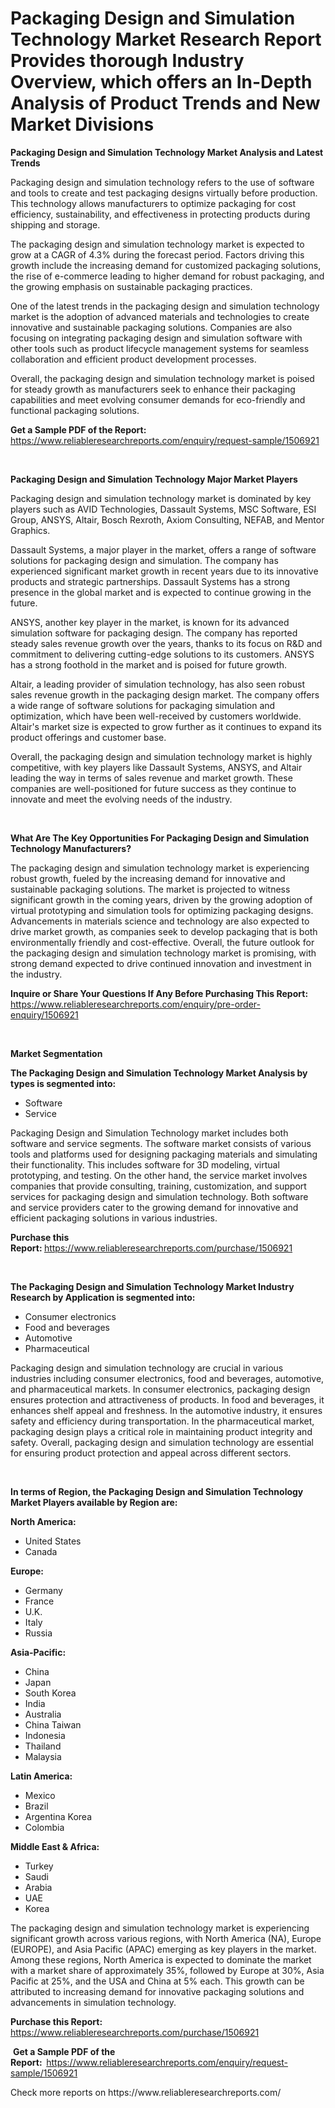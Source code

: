 <p><h1>Packaging Design and Simulation Technology Market Research Report Provides thorough Industry Overview, which offers an In-Depth Analysis of Product Trends and New Market Divisions</h1></p><p><strong>Packaging Design and Simulation Technology Market Analysis and Latest Trends</strong></p>
<p><p>Packaging design and simulation technology refers to the use of software and tools to create and test packaging designs virtually before production. This technology allows manufacturers to optimize packaging for cost efficiency, sustainability, and effectiveness in protecting products during shipping and storage.</p><p>The packaging design and simulation technology market is expected to grow at a CAGR of 4.3% during the forecast period. Factors driving this growth include the increasing demand for customized packaging solutions, the rise of e-commerce leading to higher demand for robust packaging, and the growing emphasis on sustainable packaging practices.</p><p>One of the latest trends in the packaging design and simulation technology market is the adoption of advanced materials and technologies to create innovative and sustainable packaging solutions. Companies are also focusing on integrating packaging design and simulation software with other tools such as product lifecycle management systems for seamless collaboration and efficient product development processes.</p><p>Overall, the packaging design and simulation technology market is poised for steady growth as manufacturers seek to enhance their packaging capabilities and meet evolving consumer demands for eco-friendly and functional packaging solutions.</p></p>
<p><strong>Get a Sample PDF of the Report:&nbsp;</strong> <a href="https://www.reliableresearchreports.com/enquiry/request-sample/1506921">https://www.reliableresearchreports.com/enquiry/request-sample/1506921</a></p>
<p>&nbsp;</p>
<p><strong>Packaging Design and Simulation Technology Major Market Players</strong></p>
<p><p>Packaging design and simulation technology market is dominated by key players such as AVID Technologies, Dassault Systems, MSC Software, ESI Group, ANSYS, Altair, Bosch Rexroth, Axiom Consulting, NEFAB, and Mentor Graphics.</p><p>Dassault Systems, a major player in the market, offers a range of software solutions for packaging design and simulation. The company has experienced significant market growth in recent years due to its innovative products and strategic partnerships. Dassault Systems has a strong presence in the global market and is expected to continue growing in the future.</p><p>ANSYS, another key player in the market, is known for its advanced simulation software for packaging design. The company has reported steady sales revenue growth over the years, thanks to its focus on R&D and commitment to delivering cutting-edge solutions to its customers. ANSYS has a strong foothold in the market and is poised for future growth.</p><p>Altair, a leading provider of simulation technology, has also seen robust sales revenue growth in the packaging design market. The company offers a wide range of software solutions for packaging simulation and optimization, which have been well-received by customers worldwide. Altair's market size is expected to grow further as it continues to expand its product offerings and customer base.</p><p>Overall, the packaging design and simulation technology market is highly competitive, with key players like Dassault Systems, ANSYS, and Altair leading the way in terms of sales revenue and market growth. These companies are well-positioned for future success as they continue to innovate and meet the evolving needs of the industry.</p></p>
<p>&nbsp;</p>
<p><strong>What Are The Key Opportunities For Packaging Design and Simulation Technology Manufacturers?</strong></p>
<p><p>The packaging design and simulation technology market is experiencing robust growth, fueled by the increasing demand for innovative and sustainable packaging solutions. The market is projected to witness significant growth in the coming years, driven by the growing adoption of virtual prototyping and simulation tools for optimizing packaging designs. Advancements in materials science and technology are also expected to drive market growth, as companies seek to develop packaging that is both environmentally friendly and cost-effective. Overall, the future outlook for the packaging design and simulation technology market is promising, with strong demand expected to drive continued innovation and investment in the industry.</p></p>
<p><strong>Inquire or Share Your Questions If Any Before Purchasing This Report:</strong> <a href="https://www.reliableresearchreports.com/enquiry/pre-order-enquiry/1506921">https://www.reliableresearchreports.com/enquiry/pre-order-enquiry/1506921</a></p>
<p>&nbsp;</p>
<p><strong>Market Segmentation</strong></p>
<p><strong>The Packaging Design and Simulation Technology Market Analysis by types is segmented into:</strong></p>
<p><ul><li>Software</li><li>Service</li></ul></p>
<p><p>Packaging Design and Simulation Technology market includes both software and service segments. The software market consists of various tools and platforms used for designing packaging materials and simulating their functionality. This includes software for 3D modeling, virtual prototyping, and testing. On the other hand, the service market involves companies that provide consulting, training, customization, and support services for packaging design and simulation technology. Both software and service providers cater to the growing demand for innovative and efficient packaging solutions in various industries.</p></p>
<p><strong>Purchase this Report:&nbsp;</strong><a href="https://www.reliableresearchreports.com/purchase/1506921">https://www.reliableresearchreports.com/purchase/1506921</a></p>
<p>&nbsp;</p>
<p><strong>The Packaging Design and Simulation Technology Market Industry Research by Application is segmented into:</strong></p>
<p><ul><li>Consumer electronics</li><li>Food and beverages</li><li>Automotive</li><li>Pharmaceutical</li></ul></p>
<p><p>Packaging design and simulation technology are crucial in various industries including consumer electronics, food and beverages, automotive, and pharmaceutical markets. In consumer electronics, packaging design ensures protection and attractiveness of products. In food and beverages, it enhances shelf appeal and freshness. In the automotive industry, it ensures safety and efficiency during transportation. In the pharmaceutical market, packaging design plays a critical role in maintaining product integrity and safety. Overall, packaging design and simulation technology are essential for ensuring product protection and appeal across different sectors.</p></p>
<p>&nbsp;</p>
<p><strong>In terms of Region, the Packaging Design and Simulation Technology Market Players available by Region are:</strong></p>
<p>
    <p> <strong> North America: </strong>
        <ul>
            <li>United States</li>
            <li>Canada</li>
        </ul>
        </p> 
    <p> <strong> Europe: </strong>
        <ul>
            <li>Germany</li>
            <li>France</li>
            <li>U.K.</li>
            <li>Italy</li>
            <li>Russia</li>
        </ul>
        </p> 
    <p> <strong> Asia-Pacific: </strong>
        <ul>
            <li>China</li>
            <li>Japan</li>
            <li>South Korea</li>
            <li>India</li>
            <li>Australia</li>
            <li>China Taiwan</li>
            <li>Indonesia</li>
            <li>Thailand</li>
            <li>Malaysia</li>
        </ul>
        </p> 
    <p> <strong> Latin America: </strong>
        <ul>
            <li>Mexico</li>
            <li>Brazil</li>
            <li>Argentina Korea</li>
            <li>Colombia</li>
        </ul>
        </p> 
    <p> <strong> Middle East & Africa: </strong>
        <ul>
            <li>Turkey</li>
            <li>Saudi</li>
            <li>Arabia</li>
            <li>UAE</li>
            <li>Korea</li>
        </ul>
    </p>
    </p>
<p><p>The packaging design and simulation technology market is experiencing significant growth across various regions, with North America (NA), Europe (EUROPE), and Asia Pacific (APAC) emerging as key players in the market. Among these regions, North America is expected to dominate the market with a market share of approximately 35%, followed by Europe at 30%, Asia Pacific at 25%, and the USA and China at 5% each. This growth can be attributed to increasing demand for innovative packaging solutions and advancements in simulation technology.</p></p>
<p><strong>Purchase this Report: </strong><a href="https://www.reliableresearchreports.com/purchase/1506921">https://www.reliableresearchreports.com/purchase/1506921</a></p>
<p>&nbsp;<strong>Get a Sample PDF of the Report:&nbsp;&nbsp;</strong><a href="https://www.reliableresearchreports.com/enquiry/request-sample/1506921">https://www.reliableresearchreports.com/enquiry/request-sample/1506921</a></p>
<p><strong></strong></p>
<p>Check more reports on https://www.reliableresearchreports.com/</p>